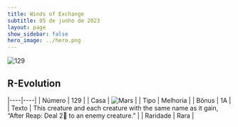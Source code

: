 ```yaml
---
title: Winds of Exchange
subtitle: 05 de junho de 2023
layout: page
show_sidebar: false
hero_image: ../hero.png
---
```


![129](https://mastervault-storage-prod.s3.amazonaws.com/media/card_front/en/600_129_cd5119d1b3b9_en.png)


## R-Evolution

|----|----|
| Número | 129 |
| Casa | ![Mars](https://archonarcana.com/images/thumb/d/de/Mars.png/22px-Mars.png "Marte") |
| Tipo | Melhoria |
| Bônus | 1A |
| Texto | This creature and each creature with the same name as it gain, “After Reap: Deal 2 to an enemy creature.” |
| Raridade | Rara |
